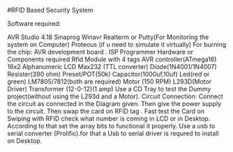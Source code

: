 #RFID Based Security System

Software required:


AVR Studio 4.18
Sinaprog
Winavr
Realterm or Putty(For Monitoring the system on Computer)
Proteous (if u need to simulate it virtually)
For burning the chip:
AVR development board .
ISP Programmer 
Hardware or Components required
Rfid Module with 4 tags
AVR controller(ATmega16)
16x2 Alphanumeric LCD
Max232 (TTL converter)
Diode(1N4001/1N4007)
Resister(390 ohm)
Preset/POT(50k)
Capacitor(1000uf,10uf)
Led(red or green)
LM7805/7812(both are required)
Motor (150 RPM)
L293D(Motor Driver)
Transformer (12-0-12)(1 amp)
Use a CD Tray to test the Dummy project(without using the L293d and a Motor).
Circuit Connection:
Connect  the circuit as connected in the Diagram given.
Then give the power supply to the circuit. Then swap the card on RFID tag .
Fast test the Card on Swiping with RFID check what number is coming  in LCD or in Desktop. According to that set the array bits to functional it properly. 
Use a usb to serial converter (Prolific).for that a  Usb to serial driver is requred to install on Desktop.


